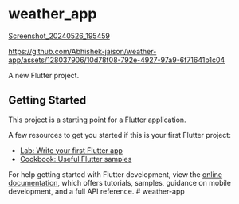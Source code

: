 # weather_app

[Screenshot_20240526_195459](https://github.com/Abhishek-jaison/weather-app/assets/128037906/bf8bd90b-e770-46e2-9c0d-e212dda08330)


https://github.com/Abhishek-jaison/weather-app/assets/128037906/10d78f08-792e-4927-97a9-6f71641b1c04


A new Flutter project.

## Getting Started



This project is a starting point for a Flutter application.

A few resources to get you started if this is your first Flutter project:

- [Lab: Write your first Flutter app](https://docs.flutter.dev/get-started/codelab)
- [Cookbook: Useful Flutter samples](https://docs.flutter.dev/cookbook)

For help getting started with Flutter development, view the
[online documentation](https://docs.flutter.dev/), which offers tutorials,
samples, guidance on mobile development, and a full API reference.
#   w e a t h e r - a p p 
 
 
